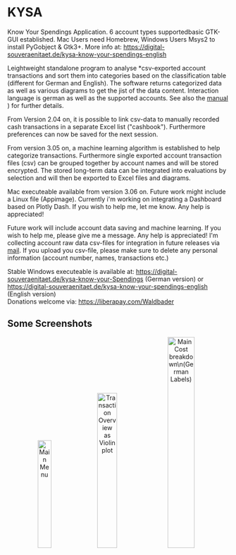 # KYSA

Know Your Spendings Application. 6 account types supportedbasic GTK-GUI established. Mac Users need Homebrew, Windows Users Msys2 to install PyGobject & Gtk3+. More info at:	https://digital-souveraenitaet.de/kysa-know-your-spendings-english

Leightweight standalone program to analyse *csv-exported account transactions and sort them into categories based on the classification table (different for German and English). The software returns categorized data as well as various diagrams to get the jist of the data content. Interaction language is german as well as the supported accounts. See also the <a href="https://digital-souveraenitaet.de/wp-content/uploads/KYSA/Infofiles/KYSA_Readme_eng.html"> manual </a>) for further details.

From Version 2.04 on, it is possible to link csv-data to manually recorded cash transactions in a separate Excel list ("cashbook"). Furthermore preferences can now be saved for the next session.

From version 3.05 on, a machine learning algorithm is established to help categorize transactions. Furthermore single exported account transaction files (csv) can be grouped together by account names and will be stored encrypted. The stored long-term data can be integrated into evaluations by selection and will then be exported to Excel files and diagrams.

Mac executeable available from version 3.06 on. Future work might include a Linux file (Appimage). Currently i'm working on integrating a Dashboard based on Plotly Dash. If you wish to help me, let me know. Any help is appreciated!

Future work will include account data saving and machine learning. If you wish to help me, please give me a message. Any help is appreciated! I'm collecting account raw data csv-files for integration in future releases via <a href="mailto:kysa@digital-souveraenitaet.de">mail</a>.
If you upload you csv-file, please make sure to delete any personal information (account number, names, transactions etc.)

Stable Windows executeable is available at: https://digital-souveraenitaet.de/kysa-know-your-Spendings (German version) or https://digital-souveraenitaet.de/kysa-know-your-spendings-english (English version)  
Donations welcome via: https://liberapay.com/Waldbader

## Some Screenshots
<p align="center">

 <img src="https://digital-souveraenitaet.de/wp-content/uploads/2021/02/KYSA_Mainv3-05_eng.png" width=25% title="Main Menu"/>
 <img src="https://digital-souveraenitaet.de/wp-content/uploads/2021/02/Violinplot.png" width=30% title="Transaction Overview as Violinplot"/>
 <img src="https://digital-souveraenitaet.de/wp-content/uploads/2021/02/Tortendiagramm-Hauptkostenbereiche.png" width=35% title="Main Cost breakdown\n(German Labels)"/>
 
</p>



